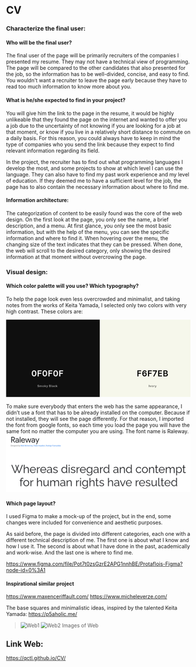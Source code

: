 # CV

### Characterize the final user:

#### **Who will be the final user?**

The final user of the page will be primarily recruiters of the companies I presented my resume. They may not have a technical view of programming. The page will be compared to the other candidates that also presented for the job, so the information has to be well-divided, concise, and easy to find. You wouldn't want a recruiter to leave the page early because they have to read too much information to know more about you.

#### **What is he/she expected to find in your project?**

You will give him the link to the page in the resume, it would be highly unlikeable that they found the page on the internet and wanted to offer you a job due to the uncertainty of not knowing if you are looking for a job at that moment, or know if you live in a relatively short distance to commute on a daily basis. 
For this reason, you could always have to keep in mind the type of companies who you send the link because they expect to find relevant information regarding its field.

In the project, the recruiter has to find out what programming languages I develop the most, and some projects to show at which level I can use the language. They can also have to find my past work experience and my level of education. If they deemed me to have a sufficient level for the job, the page has to also contain the necessary information about where to find me.

#### **Information architecture**:

The categorization of content to be easily found was the core of the web design. On the first look at the page, you only see the name, a brief description, and a menu. At first glance, you only see the most basic information, but with the help of the menu, you can see the specific information and where to find it. 
When hovering over the menu, the changing size of the text indicates that they can be pressed. When done, the web will scroll to the desired category, only showing the desired information at that moment without overcrowing the page.


### Visual design: 

#### **Which color palette will you use? Which typography?**

To help the page look even less overcrowded and minimalist, and taking notes from the works of Keita Yamada, I selected only two colors with very high contrast.
These colors are:

![Pallete](https://github.com/QcTL/CV/blob/main/img/ColorPalete.png?raw=true "Pallete")


To make sure everybody that enters the web has the same appearance, I didn’t use a font that has to be already installed on the computer. Because if not installed, they will see the page differently. For that reason, I imported the font from google fonts, so each time you load the page you will have the same font no matter the computer you are using. 
The font name is Raleway. 
![Font Used](https://github.com/QcTL/CV/blob/main/img/fontUsed.png?raw=true "Font")

#### **Which page layout?**

I used Figma to make a mock-up of the project, but in the end, some changes were included for convenience and aesthetic purposes.

As said before, the page is divided into different categories, each one with a different technical description of me. The first one is about what I know and how I use it. The second is about what I have done in the past, academically and work-wise. And the last one is where to find me.

https://www.figma.com/file/Pot7t0zsGzrE2APG1nnhBE/Protaflois-Figma?node-id=0%3A1

#### **Inspirational similar project**

https://www.maxenceriffault.com/
https://www.micheleverze.com/

The base squares and minimalistic ideas, inspired by the talented Keita Yamada:
https://p5aholic.me/


> ![Web1](https://user-images.githubusercontent.com/71326643/233487505-794826c7-d8c3-4d0b-bb93-7247f9726b7a.png)
> ![Web2](https://user-images.githubusercontent.com/71326643/233487511-d934dabf-8f9c-4778-afed-b9715c58f33d.png)
> Images of Web

## Link Web:
https://qctl.github.io/CV/
